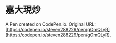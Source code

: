 # 嘉大現炒

A Pen created on CodePen.io. Original URL: [https://codepen.io/steven288229/pen/gOmQLyR](https://codepen.io/steven288229/pen/gOmQLyR).



